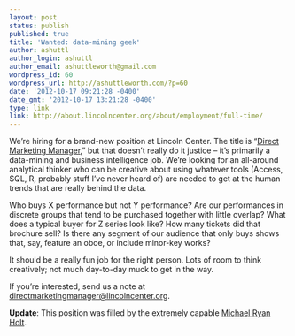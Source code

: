 ```yaml
---
layout: post
status: publish
published: true
title: 'Wanted: data-mining geek'
author: ashuttl
author_login: ashuttl
author_email: ashuttleworth@gmail.com
wordpress_id: 60
wordpress_url: http://ashuttleworth.com/?p=60
date: '2012-10-17 09:21:28 -0400'
date_gmt: '2012-10-17 13:21:28 -0400'
type: link
link: http://about.lincolncenter.org/about/employment/full-time/
---
```

We’re hiring for a brand-new position at Lincoln Center. The title is “[Direct Marketing Manager](http://about.lincolncenter.org/about/employment/full-time/),” but that doesn’t really do it justice &ndash; it’s primarily a data-mining and business intelligence job. We’re looking for an all-around analytical thinker who can be creative about using whatever tools (Access, SQL, R, probably stuff I’ve never heard of) are needed to get at the human trends that are really behind the data.

Who buys X performance but not Y performance? Are our performances in discrete groups that tend to be purchased together with little overlap? What does a typical buyer for Z series look like? How many tickets did that brochure sell? Is there any segment of our audience that only buys shows that, say, feature an oboe, or include minor-key works?

It should be a really fun job for the right person. Lots of room to think creatively; not much day-to-day muck to get in the way.

If you’re interested, send us a note at [directmarketingmanager@lincolncenter.org](mailto:directmarketingmanager@lincolncenter.org).

**Update**: This position was filled by the extremely capable [Michael Ryan Holt](http://twitter.com/intent/user?screen_name=mholt3).


